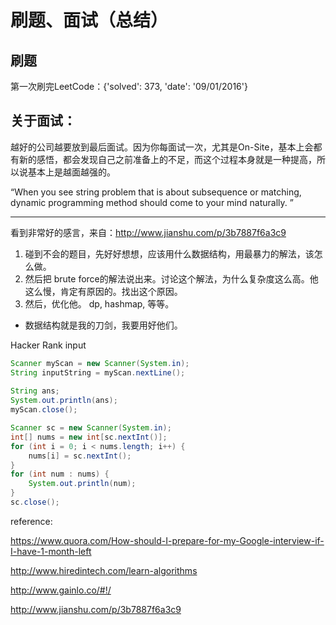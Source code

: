 # 刷题、面试（总结）

## 刷题

第一次刷完LeetCode：{'solved': 373, 'date': '09/01/2016'}

## 关于面试：

越好的公司越要放到最后面试。因为你每面试一次，尤其是On-Site，基本上会都有新的感悟，都会发现自己之前准备上的不足，而这个过程本身就是一种提高，所以说基本上是越面越强的。

 “When you see string problem that is about subsequence or matching, dynamic programming method should come to your mind naturally. ”
 
---

看到非常好的感言，来自：http://www.jianshu.com/p/3b7887f6a3c9

1. 碰到不会的题目，先好好想想，应该用什么数据结构，用最暴力的解法，该怎么做。
2. 然后把 brute force的解法说出来。讨论这个解法，为什么复杂度这么高。他这么慢，肯定有原因的。找出这个原因。
3. 然后，优化他。 dp, hashmap, 等等。
- 数据结构就是我的刀剑，我要用好他们。

Hacker Rank input

```java
Scanner myScan = new Scanner(System.in);
String inputString = myScan.nextLine();
		
String ans;
System.out.println(ans);
myScan.close();
```

```java
Scanner sc = new Scanner(System.in);
int[] nums = new int[sc.nextInt()];
for (int i = 0; i < nums.length; i++) {
	nums[i] = sc.nextInt();
}
for (int num : nums) {
	System.out.println(num);
}
sc.close();
```

reference:

https://www.quora.com/How-should-I-prepare-for-my-Google-interview-if-I-have-1-month-left

http://www.hiredintech.com/learn-algorithms

http://www.gainlo.co/#!/

http://www.jianshu.com/p/3b7887f6a3c9
